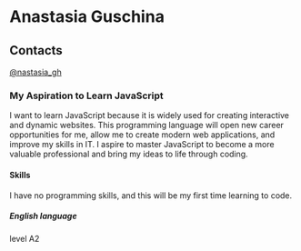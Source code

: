 # Anastasia Guschina 

## Contacts 

[@nastasia_gh](https://web.telegram.org/k/#@nastasia_gh)

### My Aspiration to Learn JavaScript
I want to learn JavaScript because it is widely used for creating interactive and dynamic websites. 
This programming language will open new career opportunities for me, allow me to create modern web applications, and improve my skills in IT. 
I aspire to master JavaScript to become a more valuable professional and bring my ideas to life through coding.

#### Skills
I have no programming skills, and this will be my first time learning to code.

##### English language
level A2 
